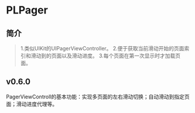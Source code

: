 # PLPager
## 简介
>1.类似UIKit的UIPagerViewController。
>2.便于获取当前滑动开始的页面索引和滑动到的页面以及滑动进度。
>3.每个页面在第一次显示时才加载页面。
## v0.6.0
PagerViewControll的基本功能：实现多页面的左右滑动切换；自动滑动到指定页面；滑动进度代理等。
